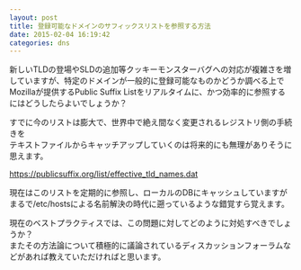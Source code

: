 ```yaml
---
layout: post
title: 登録可能なドメインのサフィックスリストを参照する方法
date: 2015-02-04 16:19:42
categories: dns
---
```

<!-- {% raw %} -->
<p>新しいTLDの登場やSLDの追加等クッキーモンスターバグへの対応が複雑さを増していますが、特定のドメインが一般的に登録可能なものかどうか調べる上でMozillaが提供するPublic Suffix Listをリアルタイムに、かつ効率的に参照するにはどうしたらよいでしょうか？</p>

<p>すでに今のリストは膨大で、世界中で絶え間なく変更されるレジストリ側の手続きを<br>
テキストファイルからキャッチアップしていくのは将来的にも無理がありそうに思えます。</p>

<p><a href="https://publicsuffix.org/list/effective_tld_names.dat">https://publicsuffix.org/list/effective_tld_names.dat</a></p>

<p>現在はこのリストを定期的に参照し、ローカルのDBにキャッシュしていますが<br>
まるで/etc/hostsによる名前解決の時代に遡っているような錯覚すら覚えます。</p>

<p>現在のベストプラクティスでは、この問題に対してどのように対処すべきでしょうか？<br>
またその方法論について積極的に議論されているディスカッションフォーラムなどがあれば教えていただければと思います。</p>
<!-- {% endraw %} -->

